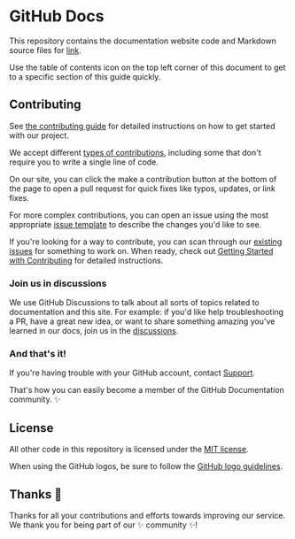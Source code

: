 # GitHub Docs <!-- omit in toc --> 
 
This repository contains the documentation website code and Markdown source files for [link](link).

Use the table of contents icon on the top left corner of this document to get to a specific section of this guide quickly.

## Contributing

See [the contributing guide](./CONTRIBUTING.md) for detailed instructions on how to get started with our project. 

We accept different [types of contributions](./contributing/types-of-contributions.md), including some that don't require you to write a single line of code.

On our site, you can click the make a contribution button at the bottom of the page to open a pull request for quick fixes like typos, updates, or link fixes.

For more complex contributions, you can open an issue using the most appropriate [issue template](https://github.com/github/docs/issues/new/choose) to describe the changes you'd like to see.

If you're looking for a way to contribute, you can scan through our [existing issues](https://github.com/github/docs/issues) for something to work on. When ready, check out [Getting Started with Contributing](./CONTRIBUTING.md) for detailed instructions.

### Join us in discussions

We use GitHub Discussions to talk about all sorts of topics related to documentation and this site. For example: if you'd like help troubleshooting a PR, have a great new idea, or want to share something amazing you've learned in our docs, join us in the [discussions](https://github.com/Alaneel/mini-project/discussions).

### And that's it!

If you're having trouble with your GitHub account, contact [Support](https://support.github.com/contact).

That's how you can easily become a member of the GitHub Documentation community. :sparkles:

## License

All other code in this repository is licensed under the [MIT license](LICENSE).

When using the GitHub logos, be sure to follow the [GitHub logo guidelines](https://github.com/logos).

## Thanks :purple_heart:

Thanks for all your contributions and efforts towards improving our service. We thank you for being part of our :sparkles: community :sparkles:!
